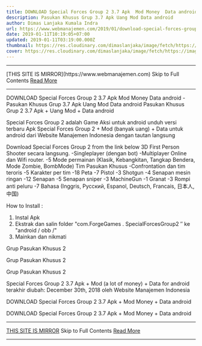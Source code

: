 ```yaml
---
title: DOWNLOAD Special Forces Group 2 3.7 Apk  Mod Money  Data android
description: Pasukan Khusus Grup 3.7 Apk Uang Mod Data android
author: Dimas Lanjaka Kumala Indra
url: https://www.webmanajemen.com/2019/01/download-special-forces-group-2-37-apk.html
date: 2019-01-11T10:19:05+07:00
updated: 2019-01-11T03:19:00.000Z
thumbnail: https://res.cloudinary.com/dimaslanjaka/image/fetch/https://image.revdl.com/2016/special-forces-group-2-1.png
cover: https://res.cloudinary.com/dimaslanjaka/image/fetch/https://image.revdl.com/2016/special-forces-group-2-1.png
---
```


<hr/> [THIS SITE IS MIRROR](https://www.webmanajemen.com) Skip to Full Contents <a href="https://www.webmanajemen.com/2019/01/download-special-forces-group-2-37-apk.html" rel="follow" class="button" id="read-more">Read More</a> <hr/> DOWNLOAD Special Forces Group 2 3.7 Apk  Mod Money  Data android - Pasukan Khusus Grup 3.7 Apk Uang Mod Data android Pasukan Khusus Grup 2 3.7 Apk + Uang Mod + Data android 
  
  
  
  Special Forces Group 2 adalah Game Aksi untuk android 
 unduh versi terbaru Apk Special Forces Group 2 + Mod (banyak uang) + Data untuk android dari Website Manajemen Indonesia dengan tautan langsung 
  
 Download Special Forces Group 2 from the link below 
   3D First Person Shooter secara langsung. 
 -Singleplayer (dengan bot) 
 -Multiplayer Online dan Wifi router. 
 -5 Mode permainan (Klasik, Kebangkitan, Tangkap Bendera, Mode Zombie, BombMode) 
 Tim Pasukan Khusus -Confrontation dan tim teroris 
 -5 Karakter per tim 
 -18 Peta 
 -7 Pistol 
 -3 Shotgun 
 -4 Senapan mesin ringan 
 -12 Senapan 
 -5 Senapan sniper 
 -3 MachineGun 
 -1 Granat 
 -3 Rompi anti peluru 
 -7 Bahasa (Inggris, Русский, Espanol, Deutsch, Francais, 日本人, 中国) 
  
 How to Install : 
 1. Instal Apk 
 2. Ekstrak dan salin folder "com.ForgeGames .  SpecialForcesGroup2 ″ ke "android / obb /" 
 3. Mainkan dan nikmati 
  
    
  Grup Pasukan Khusus 2 
  
  
    
  Grup Pasukan Khusus 2 
  
  
    
  Grup Pasukan Khusus 2 
  
  
  Special Forces Group 2 3.7 Apk + Mod (a lot of money) + Data for android terakhir diubah: December 30th, 2018 oleh Website Manajemen Indonesia 
  
  
  
DOWNLOAD Special Forces Group 2 3.7 Apk + Mod Money + Data android
  
 DOWNLOAD Special Forces Group 2 3.7 Apk + Mod Money + Data android <hr/> [THIS SITE IS MIRROR](https://www.webmanajemen.com) Skip to Full Contents <a href="https://www.webmanajemen.com/2019/01/download-special-forces-group-2-37-apk.html" rel="follow" class="button" id="read-more">Read More</a> <hr/>